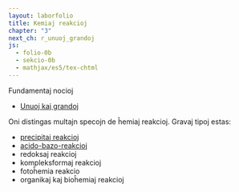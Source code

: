 ```yaml
---
layout: laborfolio
title: Kemiaj reakcioj
chapter: "3"
next_ch: r_unuoj_grandoj
js:
  - folio-0b
  - sekcio-0b 
  - mathjax/es5/tex-chtml
---
```


Fundamentaj nocioj
- [Unuoj kaj grandoj](r_unuoj_grandoj)

<!--
- leĝo de masefiko, ekvilibro, entalpio, teoremo de Hess 1+2...

-->

<!--
https://de.wikipedia.org/wiki/Chemische_Reaktion#Arten_von_Reaktionen
https://en.wikipedia.org/wiki/Chemical_reaction
-->

Oni distingas multajn specojn de ĥemiaj reakcioj. Gravaj tipoj estas:

- [precipitaj reakcioj](r_precipito)
- [acido-bazo-reakcioj](r_acido_bazo)
- redoksaj reakcioj
- kompleksformaj reakcioj
- fotoĥemia reakcio
- organikaj kaj bioĥemiaj reakcioj

